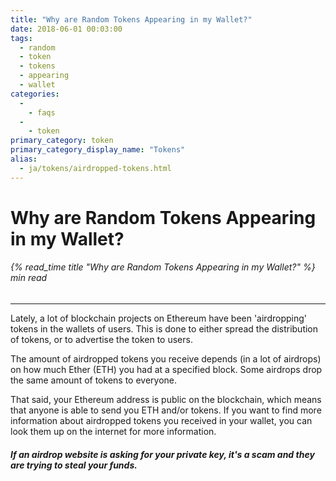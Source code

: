 ```yaml
---
title: "Why are Random Tokens Appearing in my Wallet?"
date: 2018-06-01 00:03:00
tags:
  - random
  - token
  - tokens
  - appearing
  - wallet
categories:
  - 
    - faqs
  - 
    - token
primary_category: token
primary_category_display_name: "Tokens"
alias:
  - ja/tokens/airdropped-tokens.html
---
```


# **Why are Random Tokens Appearing in my Wallet?**

###### {% read_time title "Why are Random Tokens Appearing in my Wallet?" %} min read

* * *

Lately, a lot of blockchain projects on Ethereum have been 'airdropping' tokens in the wallets of users. This is done to either spread the distribution of tokens, or to advertise the token to users.

The amount of airdropped tokens you receive depends (in a lot of airdrops) on how much Ether (ETH) you had at a specified block. Some airdrops drop the same amount of tokens to everyone.

That said, your Ethereum address is public on the blockchain, which means that anyone is able to send you ETH and/or tokens. If you want to find more information about airdropped tokens you received in your wallet, you can look them up on the internet for more information.

#### _If an airdrop website is asking for your private key, it's a scam and they are trying to steal your funds._
